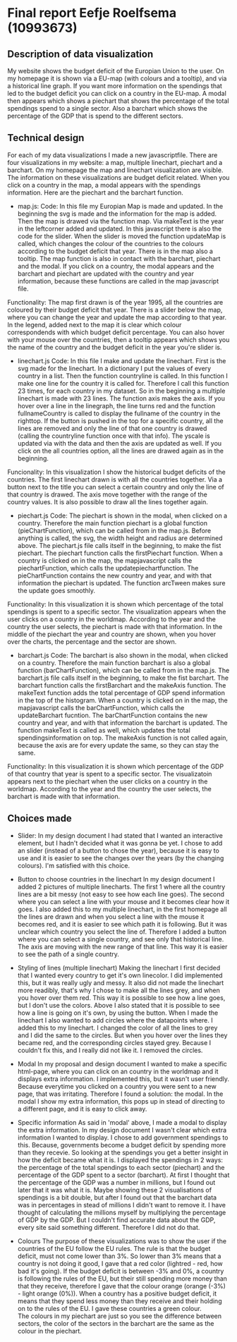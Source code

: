 # Final report Eefje Roelfsema (10993673)

## Description of data visualization

My website shows the budget deficit of the Europian Union to the user. On my homepage it is
shown via a EU-map (with colours and a tooltip), and via a historical line graph.
If you want more information on the spendings that led to the budget deficit you can click
on a country in the EU-map. A modal then appears which shows a piechart that shows
the percentage of the total spendings spend to a single sector. Also a barchart which
shows the percentage of the GDP that is spend to the different sectors.

## Technical design

For each of my data visualizations I made a new javascriptfile. There are four visualizations in my
website: a map, multiple linechart, piechart and a barchart. On my homepage the map and linechart visualization
are visible. The information on these visualizations are budget deficit related.
When you click on a country in the map, a modal appears with the spendings information. Here are the
piechart and the barchart function.

- map.js:
Code: In this file my Europian Map is made and updated. In the beginning the svg is made and the information
for the map is added. Then the map is drawed via the function map. Via
makeText is the year in the leftcorner added and updated. In this javascript there is also the code for the slider.
When the slider is moved the function updateMap is called, which changes the colour of the countries to
the colours according to the budget deficit that year. There is in the map also a tooltip.
The map function is also in contact with the barchart,
piechart and the modal. If you click on a country, the modal appears and the barchart and piechart are updated
with the country and year information, because these functions are called in the map javascript file.

Functionality: The map first drawn is of the year 1995, all the countries are coloured
by their budget deficit that year. There is a slider below the map, where you can change the
year and update the map according to that year. In the legend, added next to the map
it is clear which colour correspondends with which budget deficit percentage. You can also hover with
your mouse over the countries, then a tooltip appears which shows you the name of the country and the budget deficit
in the year you're slider is.

- linechart.js
Code: In this file I make and update the linechart. First is the svg made for the linechart. In a
dictionary I put the values of every country in a list. Then the function countryline is called.
In this function I make one line for the country it is called for. Therefore I call this function
23 times, for each country in my dataset. So in the beginning a multiple linechart is made with 23 lines.
The function axis makes the axis. If you hover over a line in the linegraph, the line turns red
and the function fullnameCountry is called to display the fullname of the country in the righttop.
If the button is pushed in the top for a specific country, all the lines are removed and
only the line of that one country is drawed (calling the countryline function once with that info).
The yscale is updated via with the data and then the axis are updated as well. If you click on the
all countries option, all the lines are drawed again as in the beginning.

Funcionality: In this visualization I show the historical budget deficits of the countries.
The first linechart drawn is with all the countries together. Via a button next to the title you can
select a certain country and only the line of that country is drawed. The axis move together with
the range of the country values. It is also possible to draw all the lines together again.

- piechart.js
Code: The piechart is shown in the modal, when clicked on a country. Therefore the main function piechart is a
global function (pieChartFunction), which can be called from in the map.js. Before anything is called, the svg,
the width height and radius are determined above. The piechart.js file calls itself in the beginning,
to make the fist piechart. The piechart function calls the firstPiechart function.
When a country is clicked on in the map, the mapjavascript calls the piechartFunction,
which calls the updatepiechartfunction. The pieChartFunction contains
the new country and year, and with that information the piechart is updated. The function arcTween
makes sure the update goes smoothly.

Functionality: In this visualization it is shown which percentage of the total spendings is spent to
a specific sector. The visualization appears when the user clicks on a country in the worldmap.
According to the year and the country the user selects, the piechart is made with that information.
In the middle of the piechart the year and country are shown, when you hover over the charts, the
percentage and the sector are shown.

- barchart.js
Code: The barchart is also shown in the modal, when clicked on a country. Therefore the main function barchart is also a
global function (barChartFunction), which can be called from in the map.js. The barchart.js file calls itself in the beginning,
to make the fist barchart. The barchart function calls the firstBarchart and the makeAxis function. The makeText
function adds the total percentage of GDP spend information in the top of the histogram.
When a country is clicked on in the map, the mapjavascript calls the barChartFunction,
which calls the updateBarchart fucntion. The barChartFunction contains
the new country and year, and with that information the barchart is updated. The function makeText
is called as well, which updates the total spendingsinformation on top. The makeAxis function is not called again,
because the axis are for every update the same, so they can stay the same. 

Functionality: In this visualization it is shown which percentage of the GDP of that country that year is
spent to a specific sector. The visualizatoin appears next to the piechart when the user clicks on a country in the worldmap.
According to the year and the country the user selects, the barchart is made with that information.

## Choices made

- Slider:
In my design document I had stated that I wanted an interactive element, but I hadn't decided what it was gonna be yet.
I chose to add an slider (instead of a button to chose the year), because it is easy to use and it
is easier to see the changes over the years (by the changing colours). I'm satisfied with this choice.

- Button to choose countries in the linechart
In my design document I added 2 pictures of multiple linecharts. The first 1 where all the country lines
are a bit messy (not easy to see how each line goes). The second where you can select a line with your mouse
and it becomes clear how it goes. I also added this to my multiple linechart, in the first homepage all the lines
are drawn and when you select a line with the mouse it becomes red, and it is easier to see which path it is following.
But it was unclear which country you select the line of. Therefore I added a button where you can select a single country,
and see only that historical line. The axis are moving with the new range of that line. This way it is easier to see the
path of a single country.  

- Styling of lines (multiple linechart)
Making the linechart I first decided that I wanted every country to get it's own linecolor. I did
implemented this, but it was really ugly and messy. It also did not made the linechart more readibly, that's
why I chose to make all the lines grey, and when you hover over them red. This way it is possible to see how a line goes,
but I don't use the colors. Above I also stated that it is possible to see how a line is going on it's own, by using the
button. When I made the linechart I also wanted to add circles where the datapoints where. I added this to my
linechart. I changed the color of all the lines to grey and I did the same to the circles. But when you hover over
the lines they became red, and the corresponding circles stayed grey. Because I couldn't fix this, and I really did not
like it. I removed the circles.

- Modal
In my proposal and design document I wanted to make a specific html-page, where you can click on an country
in the worldmap and it displays extra information. I implemented this, but it wasn't user friendly. Because everytime
you clicked on a country you were sent to a new page, that was irritating. Therefore I found a solution: the modal.
In the modal I show my extra information, this pops up in stead of directing to a different page, and it is easy to click away.

- Specific information
As said in 'modal' above, I made a modal to display the extra information. In my design document I wasn't clear
which extra information I wanted to display. I chose to add government spendings to this. Because, governments become
a budget deficit by spending more than they recevie. So looking at the spendings you get a better insight in how the deficit
became what it is. I displayed the spendings in 2 ways: the percentage of the total spendings to each sector (piechart) and the
percentage of the GDP spent to a sector (barchart). At first I thought that the percentage of the GDP was a number
in millions, but I found out later that it was what it is. Maybe showing these 2 visualisations of spendings
is a bit double, but after I found out that the barchart data was in percentages in stead of millions I didn't want to
remove it. I have thought of calculating the millions myself by multiplying the percentage of GDP by the GDP. But I couldn't
find accurate data about the GDP, every site said something different. Therefore I did not do that.

- Colours
The purpose of these visualizations was to show the user if the countries of the EU follow the EU rules. The rule
is that the budget deficit, must not come lower than 3%. So lower than 3% means that a country is not doing it good,
I gave that a red color (lightred - red, how bad it's going). If the budget deficit is between -3% and 0%,
a country is following the rules of the EU, but their still spending more money than that they receive, therefore
I gave that the colour orange (orange (-3%) - light orange (0%)). When a country has a positive budget deficit, it means that
they spend less money than they receive and their holding on to the rules of the EU. I gave these countries
a green colour.  
The colours in my piechart are just so you see the difference between sectors, the color of the sectors in the barchart
are the same as the colour in the piechart.
